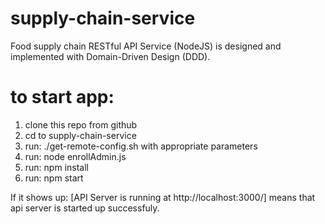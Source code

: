 # supply-chain-service
Food supply chain RESTful API Service (NodeJS) is designed and implemented with Domain-Driven Design (DDD).

# to start app:
1. clone this repo from github
2. cd to supply-chain-service
3. run: ./get-remote-config.sh with appropriate parameters
4. run: node enrollAdmin.js
5. run: npm install
6. run: npm start

If it shows up: [API Server is running at http://localhost:3000/] means that api server is started up successfuly.
